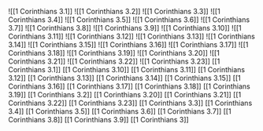 ![[1 Corinthians 3.1]]
![[1 Corinthians 3.2]]
![[1 Corinthians 3.3]]
![[1 Corinthians 3.4]]
![[1 Corinthians 3.5]]
![[1 Corinthians 3.6]]
![[1 Corinthians 3.7]]
![[1 Corinthians 3.8]]
![[1 Corinthians 3.9]]
![[1 Corinthians 3.10]]
![[1 Corinthians 3.11]]
![[1 Corinthians 3.12]]
![[1 Corinthians 3.13]]
![[1 Corinthians 3.14]]
![[1 Corinthians 3.15]]
![[1 Corinthians 3.16]]
![[1 Corinthians 3.17]]
![[1 Corinthians 3.18]]
![[1 Corinthians 3.19]]
![[1 Corinthians 3.20]]
![[1 Corinthians 3.21]]
![[1 Corinthians 3.22]]
![[1 Corinthians 3.23]]
[[1 Corinthians 3.1]]
[[1 Corinthians 3.10]]
[[1 Corinthians 3.11]]
[[1 Corinthians 3.12]]
[[1 Corinthians 3.13]]
[[1 Corinthians 3.14]]
[[1 Corinthians 3.15]]
[[1 Corinthians 3.16]]
[[1 Corinthians 3.17]]
[[1 Corinthians 3.18]]
[[1 Corinthians 3.19]]
[[1 Corinthians 3.2]]
[[1 Corinthians 3.20]]
[[1 Corinthians 3.21]]
[[1 Corinthians 3.22]]
[[1 Corinthians 3.23]]
[[1 Corinthians 3.3]]
[[1 Corinthians 3.4]]
[[1 Corinthians 3.5]]
[[1 Corinthians 3.6]]
[[1 Corinthians 3.7]]
[[1 Corinthians 3.8]]
[[1 Corinthians 3.9]]
[[1 Corinthians 3]]
